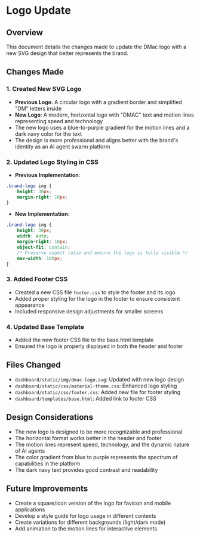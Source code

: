 # Logo Update

## Overview
This document details the changes made to update the DMac logo with a new SVG design that better represents the brand.

## Changes Made

### 1. Created New SVG Logo
- **Previous Logo**: A circular logo with a gradient border and simplified "DM" letters inside
- **New Logo**: A modern, horizontal logo with "DMAC" text and motion lines representing speed and technology
- The new logo uses a blue-to-purple gradient for the motion lines and a dark navy color for the text
- The design is more professional and aligns better with the brand's identity as an AI agent swarm platform

### 2. Updated Logo Styling in CSS
- **Previous Implementation**:
```css
.brand-logo img {
    height: 30px;
    margin-right: 10px;
}
```

- **New Implementation**:
```css
.brand-logo img {
    height: 30px;
    width: auto;
    margin-right: 10px;
    object-fit: contain;
    /* Preserve aspect ratio and ensure the logo is fully visible */
    max-width: 100px;
}
```

### 3. Added Footer CSS
- Created a new CSS file `footer.css` to style the footer and its logo
- Added proper styling for the logo in the footer to ensure consistent appearance
- Included responsive design adjustments for smaller screens

### 4. Updated Base Template
- Added the new footer CSS file to the base.html template
- Ensured the logo is properly displayed in both the header and footer

## Files Changed
- `dashboard/static/img/dmac-logo.svg`: Updated with new logo design
- `dashboard/static/css/material-theme.css`: Enhanced logo styling
- `dashboard/static/css/footer.css`: Added new file for footer styling
- `dashboard/templates/base.html`: Added link to footer CSS

## Design Considerations
- The new logo is designed to be more recognizable and professional
- The horizontal format works better in the header and footer
- The motion lines represent speed, technology, and the dynamic nature of AI agents
- The color gradient from blue to purple represents the spectrum of capabilities in the platform
- The dark navy text provides good contrast and readability

## Future Improvements
- Create a square/icon version of the logo for favicon and mobile applications
- Develop a style guide for logo usage in different contexts
- Create variations for different backgrounds (light/dark mode)
- Add animation to the motion lines for interactive elements
